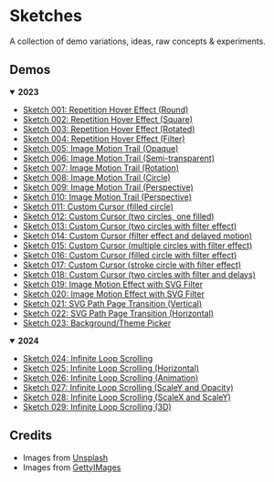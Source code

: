 # Sketches

A collection of demo variations, ideas, raw concepts &amp; experiments.

## Demos

<details open>
  <summary><b>2023</b></summary>
  
  - [Sketch 001: Repetition Hover Effect (Round)](https://tympanus.net/Sketches/001-repetition-hover-effect-round/)
  - [Sketch 002: Repetition Hover Effect (Square)](https://tympanus.net/Sketches/002-repetition-hover-effect-square/)
  - [Sketch 003: Repetition Hover Effect (Rotated)](https://tympanus.net/Sketches/003-repetition-hover-effect-rotated/)
  - [Sketch 004: Repetition Hover Effect (Filter)](https://tympanus.net/Sketches/004-repetition-hover-effect-filter/)
  - [Sketch 005: Image Motion Trail (Opaque)](https://tympanus.net/Sketches/005-image-motion-trail-opaque/)
  - [Sketch 006: Image Motion Trail (Semi-transparent)](https://tympanus.net/Sketches/006-image-motion-trail-semitransparent/)
  - [Sketch 007: Image Motion Trail (Rotation)](https://tympanus.net/Sketches/007-image-motion-trail-rotation/)
  - [Sketch 008: Image Motion Trail (Circle)](https://tympanus.net/Sketches/008-image-motion-trail-circle/)
  - [Sketch 009: Image Motion Trail (Perspective)](https://tympanus.net/Sketches/009-image-motion-trail-perspective/)
  - [Sketch 010: Image Motion Trail (Perspective)](https://tympanus.net/Sketches/010-image-motion-trail-perspective/)
  - [Sketch 011: Custom Cursor (filled circle)](https://tympanus.net/Sketches/011-custom-cursor-filled-circle/)
  - [Sketch 012: Custom Cursor (two circles, one filled)](https://tympanus.net/Sketches/012-custom-cursor-two-circles/)
  - [Sketch 013: Custom Cursor (two circles with filter effect)](https://tympanus.net/Sketches/013-custom-cursor-filter/)
  - [Sketch 014: Custom Cursor (filter effect and delayed motion)](https://tympanus.net/Sketches/014-custom-cursor-filter-2/)
  - [Sketch 015: Custom Cursor (multiple circles with filter effect) ](https://tympanus.net/Sketches/015-custom-cursor-filter-3/)
  - [Sketch 016: Custom Cursor (filled circle with filter effect)](https://tympanus.net/Sketches/016-custom-cursor-filter-4/)
  - [Sketch 017: Custom Cursor (stroke circle with filter effect)](https://tympanus.net/Sketches/017-custom-cursor-filter-5/)
  - [Sketch 018: Custom Cursor (two circles with filter and delays)](https://tympanus.net/Sketches/018-custom-cursor-filter-6/)
  - [Sketch 019: Image Motion Effect with SVG Filter](https://tympanus.net/Sketches/019-image-motion-svg-filter/)
  - [Sketch 020: Image Motion Effect with SVG Filter](https://tympanus.net/Sketches/020-image-motion-svg-filter-2/)
  - [Sketch 021: SVG Path Page Transition (Vertical)](https://tympanus.net/Sketches/021-svg-path-page-transition-vertical/)
  - [Sketch 022: SVG Path Page Transition (Horizontal)](https://tympanus.net/Sketches/022-svg-path-page-transition-horizontal/)
  - [Sketch 023: Background/Theme Picker](https://tympanus.net/Sketches/23-theme-picker/)
</details>

<details open>
  <summary><b>2024</b></summary>

- [Sketch 024: Infinite Loop Scrolling](https://tympanus.net/Sketches/024-infinite-loop-scrolling/)
- [Sketch 025: Infinite Loop Scrolling (Horizontal)](https://tympanus.net/Sketches/025-infinite-loop-scrolling-horizontal/)
- [Sketch 026: Infinite Loop Scrolling (Animation)](https://tympanus.net/Sketches/026-infinite-loop-scrolling-animation/)
- [Sketch 027: Infinite Loop Scrolling (ScaleY and Opacity)](https://tympanus.net/Sketches/027-infinite-loop-scrolling-animation-2/)
- [Sketch 028: Infinite Loop Scrolling (ScaleX and ScaleY)](https://tympanus.net/Sketches/028-infinite-loop-scrolling-animation-3/)
- [Sketch 029: Infinite Loop Scrolling (3D)](https://tympanus.net/Sketches/029-infinite-loop-scrolling-animation-4/)
</details>

## Credits

- Images from [Unsplash](https://unsplash.com/)
- Images from [GettyIMages](https://www.gettyimages.com/)

